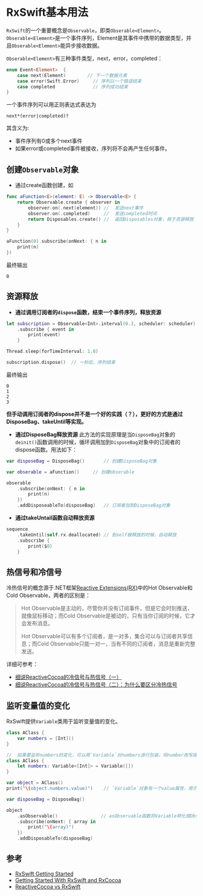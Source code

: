 # RxSwift基本用法

`RxSwift`的一个重要概念是`Observable`，即类`Obserable<Element>`。`Obserable<Element>`是一个事件序列，Element是其事件中携带的数据类型，并且`Obserable<Element>`能异步接收数据。

`Obserable<Element>`有三种事件类型，next，error，completed：

```swift
enum Event<Element>  {
    case next(Element)        // 下一个数据元素
    case error(Swift.Error) 	// 序列以一个错误结束
    case completed				// 序列成功结束
}
```
一个事件序列可以用正则表达式表达为

```
next*(error|completed)?
```
其含义为:

* 事件序列有0或多个next事件
* 如果error或completed事件被接收，序列将不会再产生任何事件。


## 创建`Observable`对象
* 通过create函数创建，如

```swift
func aFunction<E>(element: E) -> Observable<E> {
    return Observable.create { observer in
        observer.on(.next(element))	//	发送next事件
        observer.on(.completed)		//	发送completed时间
        return Disposables.create()	//	返回Disposables对象，用于资源释放
    }
}

aFunction(0).subscribe(onNext: { n in
	print(n)
})
```
最终输出

```
0
```

## 资源释放

* **通过调用订阅者的`dispose`函数，结束一个事件序列，释放资源**

```swift
let subscription = Observable<Int>.interval(0.3, scheduler: scheduler)
    .subscribe { event in
        print(event)
    }

Thread.sleep(forTimeInterval: 1.0)

subscription.dispose()	// 一秒后，序列结束
```
最终输出
```
0
1
2
3
```

**但手动调用订阅者的dispose并不是一个好的实践（？），更好的方式是通过DisposeBag、takeUntil等实现。**

* **通过DisposeBag释放资源**
此方法的实现原理是当`DisposeBag`对象的`deinit()`函数调用的时候，循环调用加到`DisposeBag`对象中的订阅者的dispose函数。用法如下：

```swift
var disposeBag = DisposeBag()		// 创建DisposeBag对象

var obserable = aFunction()		// 创建obserable

obserable
	.subscribe(onNext: { n in
		print(n)
	})
	.addDisposeableTo(disposeBag)	// 订阅者加到DisposeBag对象
```

* **通过takeUntail函数自动释放资源**

```swift
sequence
    .takeUntil(self.rx.deallocated)	// 到self被释放的时候，自动释放
    .subscribe {
        print($0)
    }
```


## 热信号和冷信号
冷热信号的概念源于.NET框架[Reactive Extensions(RX)](https://msdn.microsoft.com/en-us/library/hh242985.aspx)中的Hot Observable和Cold Observable，两者的区别是：
>  Hot Observable是主动的，尽管你并没有订阅事件，但是它会时刻推送，就像鼠标移动；而Cold Observable是被动的，只有当你订阅的时候，它才会发布消息。
> 
>  Hot Observable可以有多个订阅者，是一对多，集合可以与订阅者共享信息；而Cold Observable只能一对一，当有不同的订阅者，消息是重新完整发送。

详细可参考：

* [细说ReactiveCocoa的冷信号与热信号（一）](http://tech.meituan.com/talk-about-reactivecocoas-cold-signal-and-hot-signal-part-1.html)
* [细说ReactiveCocoa的冷信号与热信号（二）：为什么要区分冷热信号](http://tech.meituan.com/talk-about-reactivecocoas-cold-signal-and-hot-signal-part-2.html)

## 监听变量值的变化
RxSwift提供`Variable`类用于监听变量值的变化。

```swift
class AClass {
	var numbers = [Int]()
}

//	如果要监听numbers的变化，可以用`Variable`对numbers进行包装，将number改写成：
class AClass {
	let numbers: Variable<[Int]> = Variable([])
}

var object = AClass()
print("\(object.numbers.value)")	// `Variable`对象有一个value属性，用于操作存储的值

var disposeBag = DisposeBag()

object
	.asObservable()				   // asObservable函数将Variable转化成Observable对象
	.subscribe(onNext: { array in
		print("\(array)")
	})
	.addDisposableTo(disposeBag)
```

## 参考
* [RxSwift Getting Started](https://github.com/ReactiveX/RxSwift/blob/master/Documentation/GettingStarted.md)
* [Getting Started With RxSwift and RxCocoa](https://www.raywenderlich.com/138547/getting-started-with-rxswift-and-rxcocoa)
* [ReactiveCocoa vs RxSwift](https://www.raywenderlich.com/126522/reactivecocoa-vs-rxswift)